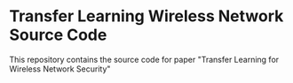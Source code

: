 # Transfer Learning Wireless Network Source Code
This repository contains the source code for paper "Transfer Learning for Wireless Network Security"
